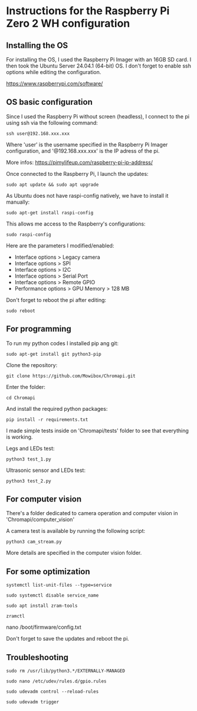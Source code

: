 # Instructions for the Raspberry Pi Zero 2 WH configuration

## Installing the OS

For installing the OS, I used the Raspberry Pi Imager with an 16GB SD card. I then took the Ubuntu Server 24.04.1 (64-bit) OS. I don't forget to enable ssh options while editing the configuration. 

https://www.raspberrypi.com/software/

## OS basic configuration

Since I used the Raspberry Pi without screen (headless), I connect to the pi using ssh via the following command:

```
ssh user@192.168.xxx.xxx
```

Where 'user' is the username specified in the Raspberry Pi Imager configuration, and '@192.168.xxx.xxx' is the IP adress of the pi.

More infos: https://pimylifeup.com/raspberry-pi-ip-address/

Once connected to the Raspberry Pi, I launch the updates:

```
sudo apt update && sudo apt upgrade
```

As Ubuntu does not have raspi-config natively, we have to install it manually:

```
sudo apt-get install raspi-config
```
This allows me access to the Raspberry's configurations:
```
sudo raspi-config
```
Here are the parameters I modified/enabled:
* Interface options > Legacy camera
* Interface options > SPI
* Interface options > I2C
* Interface options > Serial Port
* Interface options > Remote GPIO
* Performance options > GPU Memory > 128 MB

Don't forget to reboot the pi after editing:

```
sudo reboot
```

## For programming

To run my python codes I installed pip ang git:
```
sudo apt-get install git python3-pip
```
Clone the repository:
```
git clone https://github.com/Mowibox/Chromapi.git
```

Enter the folder:
```
cd Chromapi
```
And install the required python packages:
```
pip install -r requirements.txt
```

I made simple tests inside on 'Chromapi/tests' folder to see that everything is working.

Legs and LEDs test: 
```
python3 test_1.py
```
Ultrasonic sensor and LEDs test: 
```
python3 test_2.py
```

## For computer vision

There's a folder dedicated to camera operation and computer vision in 'Chromapi/computer_vision'

A camera test is available by running the following script:
```
python3 cam_stream.py
```
More details are specified in the computer vision folder.

## For some optimization

```
systemctl list-unit-files --type=service
```

```
sudo systemctl disable service_name
```

```
sudo apt install zram-tools
```

```
zramctl
```

nano /boot/firmware/config.txt 

Don't forget to save the updates and reboot the pi.


## Troubleshooting 

```
sudo rm /usr/lib/python3.*/EXTERNALLY-MANAGED
```

``` 
sudo nano /etc/udev/rules.d/gpio.rules
```

```
sudo udevadm control --reload-rules
```

```
sudo udevadm trigger
```
